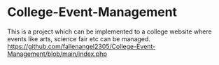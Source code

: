 # College-Event-Management
This is a project which can be implemented to a college website where events like arts, science fair etc can be managed.
https://github.com/fallenangel2305/College-Event-Management/blob/main/index.php
